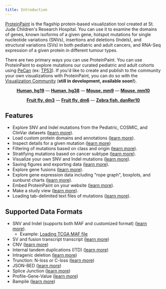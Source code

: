 ```yaml
---
title: Introduction
---
```


[ProteinPaint][viz-community-proteinpaint] is the flagship protein-based visualization tool created at St. Jude Children's Research Hospital. You can use it to examine the domains of genes, known isoforms of a given gene, hotspot mutations for single nucleotide variations (SNVs), insertions and deletions (Indels), and structural variations (SVs) in both pediatric and adult cancers, and RNA-Seq expression of a given protein in different tumour types. 

There are two primary ways you can use ProteinPaint. You can use ProteinPaint to explore mutations our curated pediatric and adult cohorts using [PeCan][pecan] (ex: [TP53][pecan-tp53]). If you'd like to create and publish to the community your own visualizations with ProteinPaint, you can do so with the [Visualization Community][viz-community] (**still in development, available soon!**).

<p align="center">
    <a style="font-weight: bold" href="https://proteinpaint.stjude.org/?block=1&genome=hg19">Human, hg19</a> — 
    <a style="font-weight: bold" href="https://proteinpaint.stjude.org/?block=1&genome=hg38">Human, hg38</a> — 
    <a style="font-weight: bold" href="https://proteinpaint.stjude.org/?block=1&genome=mm9">Mouse, mm9</a> — 
    <a style="font-weight: bold" href="https://proteinpaint.stjude.org/?block=1&genome=mm10">Mouse, mm10</a> 
</p>
<p align="center">
    <a style="font-weight: bold" href="https://proteinpaint.stjude.org/?block=1&genome=dm3">Fruit fly, dm3</a> — 
    <a style="font-weight: bold" href="https://proteinpaint.stjude.org/?block=1&genome=dm6">Fruit fly, dm6</a> —
    <a style="font-weight: bold" href="https://proteinpaint.stjude.org/?block=1&genome=danRer10">Zebra fish, danRer10</a>
</p>

## Features

* Explore SNV and Indel mutations from the Pediatric, COSMIC, and ClinVar datasets ([learn more][loading-datasets]).
* Load custom protein domains and annotations ([learn more][custom-protein-domains]).
* Inspect details for a given mutation ([learn more][inspect-mutation])
* Filtering of mutations based on class and origin ([learn more][filtering-mutations]).
* Stratifying mutations based on cancer subtype ([learn more][stratify-mutation-by-cancer-subtype]).
* Visualize your own SNV and Indel mutations ([learn more][visualize-custom-mutations]).
* Saving figures and exporting data ([learn more][export-figures-and-data]).
* Explore gene fusions ([learn more][explore-gene-fusions]).
* Explore gene expression data including "rope graph", boxplots, and sunburst charts ([learn more][explore-gene-expression]).
* Embed ProteinPaint on your website ([learn more][embed-proteinpaint]).
* Make a study view ([learn more][organizing-data-into-a-study-view]).
* Loading tab-delimited text files of mutations ([learn more][loading-snv-indel-mutations-from-a-file]).

## Supported Data Formats

- SNV and Indel (supports both MAF and customized format) ([learn more](../file-formats/snv-and-indel/)).
  - Example: [Loading TCGA MAF file](../advanced-guides/loading-tcga-maf-file/)
- SV and fusion transcript transcript ([learn more](../file-formats/sv-and-fusion/))
- CNV ([learn more](../file-formats/cnv/))
- Internal tandem duplications (ITD) ([learn more](../file-formats/itd/))
- Intragenic deletion ([learn more](../file-formats/intragenic-deletion/))
- Trunction: N-loss or C-loss ([learn more](../file-formats/truncation/))
- JSON-BED ([learn more](../file-formats/json-bed/))
- Splice Junction ([learn more](../file-formats/splice-junction/))
- Profile-Gene-Value ([learn more](../file-formats/pgv/))
- Bampile ([learn more](../file-formats/bampile/))


[pecan]: https://pecan.stjude.cloud
[viz-community]: https://viz.stjude.cloud
[pecan-tp53]: https://pecan.stjude.org/proteinpaint/TP53
[viz-community-proteinpaint]: https://viz.stjude.cloud/tools/proteinpaint

[custom-protein-domains]: ../advanced-guides/add-custom-protein-domains/
[loading-datasets]: ../user-guide/loading-datasets/
[inspect-mutation]: ../user-guide/view-mutation-details/
[filtering-mutations]: ../user-guide/filtering-mutations/
[stratify-mutation-by-cancer-subtype]: ../user-guide/stratify-mutations-by-cancer-subtype/
[visualize-custom-mutations]: ../advanced-guides/visualize-custom-mutations/
[export-figures-and-data]: ../user-guide/exporting-figures-and-data/
[explore-gene-fusions]: ../user-guide/exploring-gene-fusions/
[explore-gene-expression]: ../user-guide/exploring-gene-expression/
[embed-proteinpaint]: ../developers-guide/embedding-proteinpaint/
[organizing-data-into-a-study-view]: ../developers-guide/organizing-data-into-a-study-view/
[loading-snv-indel-mutations-from-a-file]: ../advanced-guides/loading-snv-indel-data-from-a-file/
